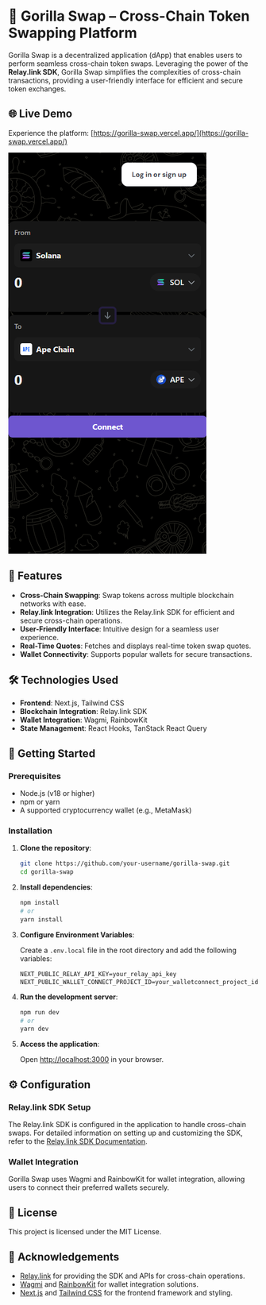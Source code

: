 
# 🦍 Gorilla Swap – Cross-Chain Token Swapping Platform

Gorilla Swap is a decentralized application (dApp) that enables users to perform seamless cross-chain token swaps. Leveraging the power of the **Relay.link SDK**, Gorilla Swap simplifies the complexities of cross-chain transactions, providing a user-friendly interface for efficient and secure token exchanges.

## 🌐 Live Demo

Experience the platform: [https://gorilla-swap.vercel.app/](https://gorilla-swap.vercel.app/)

![Swap Platform](./public/swap.PNG)

## 🚀 Features

- **Cross-Chain Swapping**: Swap tokens across multiple blockchain networks with ease.
- **Relay.link Integration**: Utilizes the Relay.link SDK for efficient and secure cross-chain operations.
- **User-Friendly Interface**: Intuitive design for a seamless user experience.
- **Real-Time Quotes**: Fetches and displays real-time token swap quotes.
- **Wallet Connectivity**: Supports popular wallets for secure transactions.

## 🛠️ Technologies Used

- **Frontend**: Next.js, Tailwind CSS
- **Blockchain Integration**: Relay.link SDK
- **Wallet Integration**: Wagmi, RainbowKit
- **State Management**: React Hooks, TanStack React Query

## 🧰 Getting Started

### Prerequisites

- Node.js (v18 or higher)
- npm or yarn
- A supported cryptocurrency wallet (e.g., MetaMask)

### Installation

1. **Clone the repository**:

   ```bash
   git clone https://github.com/your-username/gorilla-swap.git
   cd gorilla-swap
   ```

2. **Install dependencies**:

   ```bash
   npm install
   # or
   yarn install
   ```

3. **Configure Environment Variables**:

   Create a `.env.local` file in the root directory and add the following variables:

   ```env
   NEXT_PUBLIC_RELAY_API_KEY=your_relay_api_key
   NEXT_PUBLIC_WALLET_CONNECT_PROJECT_ID=your_walletconnect_project_id
   ```

4. **Run the development server**:

   ```bash
   npm run dev
   # or
   yarn dev
   ```

5. **Access the application**:

   Open [http://localhost:3000](http://localhost:3000) in your browser.

## ⚙️ Configuration

### Relay.link SDK Setup

The Relay.link SDK is configured in the application to handle cross-chain swaps. For detailed information on setting up and customizing the SDK, refer to the [Relay.link SDK Documentation](https://docs.relay.link/references/sdk/getting-started).

### Wallet Integration

Gorilla Swap uses Wagmi and RainbowKit for wallet integration, allowing users to connect their preferred wallets securely.

## 📄 License

This project is licensed under the MIT License.

## 🤝 Acknowledgements

- [Relay.link](https://relay.link/) for providing the SDK and APIs for cross-chain operations.
- [Wagmi](https://wagmi.sh/) and [RainbowKit](https://rainbowkit.com/) for wallet integration solutions.
- [Next.js](https://nextjs.org/) and [Tailwind CSS](https://tailwindcss.com/) for the frontend framework and styling.
